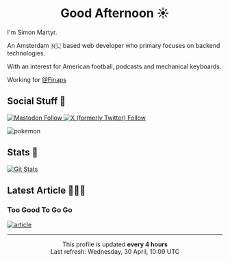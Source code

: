 
<h1 align="center">Good Afternoon ☀️</h1>

I'm Simon Martyr. 

An Amsterdam 🇳🇱 based web developer who primary focuses on backend technologies.

With an interest for American football, podcasts and mechanical keyboards.

Working for [@Finaps](https://www.finaps.nl/) 

## Social Stuff 📍

[![Mastodon Follow](https://img.shields.io/mastodon/follow/109711119936675780?domain=https%3A%2F%2Ffosstodon.org&style=flat-square&logo=mastodon&logoColor=white&label=Mastodon&labelColor=purple&color=purple)
](https://fosstodon.org/@martyr)
[![X (formerly Twitter) Follow](https://img.shields.io/twitter/follow/SiMartyr?style=flat-square&logo=twitter&label=twitter&logoColor=white&labelColor=1ca0f1&color=1ca0f1)
](https://twitter.com/simartyr)

![pokemon](https://raw.githubusercontent.com/PokeAPI/sprites/master/sprites/pokemon/377.png)

## Stats 🤖

[![Git Stats](https://github-readme-stats.vercel.app/api/top-langs/?username=simonmartyr&layout=compact&theme=nightowl)](https://github.com/anuraghazra/github-readme-stats)

## Latest Article 👨🏻‍💻

### Too Good To Go Go
[![article](https://media2.dev.to/dynamic/image/width=1000,height=500,fit=cover,gravity=auto,format=auto/https%3A%2F%2Fdev-to-uploads.s3.amazonaws.com%2Fuploads%2Farticles%2Fc3frgc9mjaz2lqculxp4.png)](https://www.smartyr.me/blog/too-good-to-go-go/)


--- 

<p align="center">This profile is updated <b>every 4 hours</b></br>Last refresh: Wednesday, 30 April, 10:09 UTC<br />
